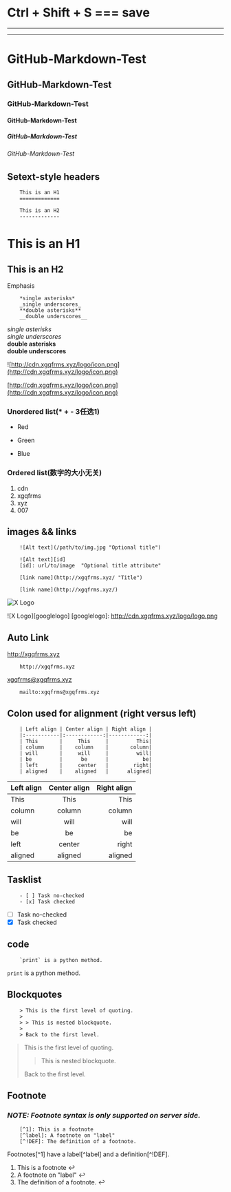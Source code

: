 # Ctrl + Shift + S  === save
---
---
# GitHub-Markdown-Test
## GitHub-Markdown-Test
### GitHub-Markdown-Test
####  GitHub-Markdown-Test
#####  GitHub-Markdown-Test
######  GitHub-Markdown-Test

## Setext-style headers
```
    This is an H1
    =============

    This is an H2
    -------------
```
This is an H1
=============

This is an H2
-------------  

Emphasis
```
    *single asterisks*
    _single underscores_
    **double asterisks**
    __double underscores__
```
*single asterisks*  
_single underscores_  
**double asterisks**  
__double underscores__  

![http://cdn.xgqfrms.xyz/logo/icon.png](http://cdn.xgqfrms.xyz/logo/icon.png) 

[http://cdn.xgqfrms.xyz/logo/icon.png](http://cdn.xgqfrms.xyz/logo/icon.png)

### Unordered list(* + - 3任选1)
*   Red
+   Green
-   Blue

### Ordered list(数字的大小无关)
1.  cdn
8.  xgqfrms
1.  xyz  
0.  007
## images && links
```
    ![Alt text](/path/to/img.jpg "Optional title")
    
    ![Alt text][id]
    [id]: url/to/image  "Optional title attribute"
```
```
    [link name](http://xgqfrms.xyz/ "Title")
    
    [link name](http://xgqfrms.xyz/)
```

![X Logo](http://cdn.xgqfrms.xyz/logo/logo.png)

![X Logo][googlelogo]
[googlelogo]: http://cdn.xgqfrms.xyz/logo/logo.png

## Auto Link 
<http://xgqfrms.xyz> 
```
    http://xgqfrms.xyz
```
<xgqfrms@xgqfrms.xyz>
```
    mailto:xgqfrms@xgqfrms.xyz
```

## Colon used for alignment (right versus left)
```
    | Left align | Center align | Right align |
    |:-----------|:------------:|------------:|
    | This       |     This     |         This|
    | column     |    column    |       column|
    | will       |     will     |         will|
    | be         |      be      |           be|
    | left       |     center   |        right|
    | aligned    |    aligned   |      aligned|
```

| Left align | Center align | Right align |
|:-----------|:------------:|------------:|
| This       |     This     |         This|
| column     |    column    |       column|
| will       |     will     |         will|
| be         |      be      |           be|
| left       |     center   |        right|
| aligned    |    aligned   |      aligned|

## Tasklist
```
    - [ ] Task no-checked
    - [x] Task checked
```
- [ ] Task no-checked
- [x] Task checked

## code
```
    `print` is a python method.
```
`print` is a python method.

## Blockquotes
```
    > This is the first level of quoting.
    >
    > > This is nested blockquote.
    >
    > Back to the first level.
```
> This is the first level of quoting.
>
> > This is nested blockquote.
>
> Back to the first level.

## Footnote
### _NOTE: Footnote syntax is only supported on server side._
```
    [^1]: This is a footnote
    [^label]: A footnote on "label"
    [^!DEF]: The definition of a footnote.
```
Footnotes[^1] have a label[^label] and a definition[^!DEF].


1. This is a footnote ↩  
2. A footnote on "label" ↩  
3. The definition of a footnote. ↩  


